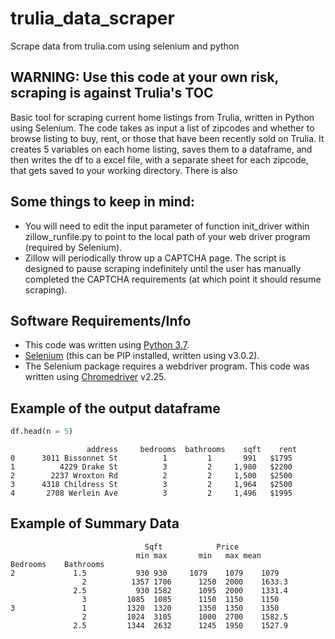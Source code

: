 # trulia_data_scraper
Scrape data from trulia.com using selenium and python

WARNING: Use this code at your own risk, scraping is against Trulia's TOC
-------------------------------------------------------------------------

Basic tool for scraping current home listings from Trulia, written in Python using Selenium. The code takes as input a list of zipcodes and whether to browse listing to buy, rent, or those that have been recently sold on Trulia. It creates 5 variables on each home listing, saves them to a dataframe, and then writes the df to a excel file, with a separate sheet for each zipcode, that gets saved to your working directory. There is also 

Some things to keep in mind:
----------------------------
* You will need to edit the input parameter of function init_driver within zillow_runfile.py to point to the local path of your web driver program (required by Selenium).
* Zillow will periodically throw up a CAPTCHA page. The script is designed to pause scraping indefinitely until the user has manually completed the CAPTCHA requirements (at which point it should resume scraping).

Software Requirements/Info
--------------------------
- This code was written using [Python 3.7](https://www.python.org/downloads/).
- [Selenium](http://www.seleniumhq.org/download/) (this can be PIP installed, written using v3.0.2).
- The Selenium package requires a webdriver program. This code was written 
using [Chromedriver](https://sites.google.com/a/chromium.org/chromedriver/downloads) v2.25.

Example of the output dataframe
-------------------------------

```py
df.head(n = 5)
```

```
                 address     bedrooms  bathrooms    sqft    rent 
0      3011 Bissonnet St          1         1       991   $1795    
1          4229 Drake St          3         2     1,980   $2200     
2        2237 Wroxton Rd          2         2     1,500   $2500    
3      4318 Childress St          3         2     1,964   $2500     
4       2708 Werlein Ave          3         2     1,496   $1995 
```

Example of Summary Data
-----------------------

```
		                      Sqft		      Price		
		                    min	max	      min	max	mean
Bedrooms	Bathrooms					
2	          1.5	        930	930	    1079	1079	1079
            	2	       1357	1706	  1250	2000	1633.3
	          2.5	        930	1582	  1095	2000	1331.4
	            3	      1085	1085	  1150	1150	1150
3	            1	      1320	1320	  1350	1350	1350
	            2	      1024	3105	  1000	2700	1582.5
	          2.5	      1344	2632	  1245	1950	1527.9                  
                                   
```
